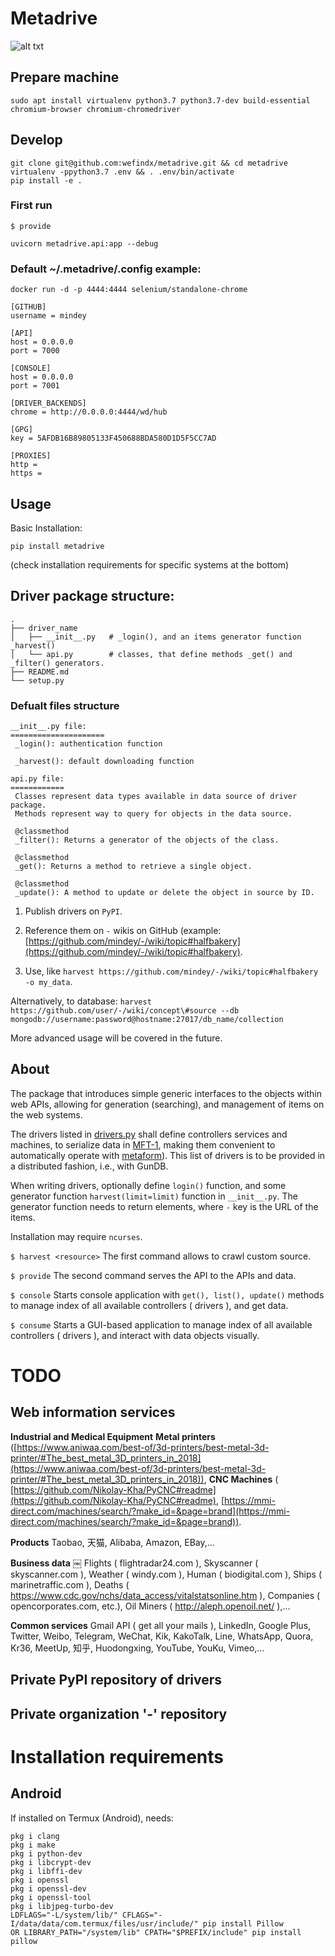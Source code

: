 # Metadrive
![alt txt](https://wiki.mindey.com/shared/screens/drivers.jpg)

## Prepare machine
```
sudo apt install virtualenv python3.7 python3.7-dev build-essential chromium-browser chromium-chromedriver
```

## Develop
```
git clone git@github.com:wefindx/metadrive.git && cd metadrive
virtualenv -ppython3.7 .env && . .env/bin/activate
pip install -e .
```
### First run
```
$ provide
```

```
uvicorn metadrive.api:app --debug
```

### Default ~/.metadrive/.config example:
`docker run -d -p 4444:4444 selenium/standalone-chrome`

```
[GITHUB]
username = mindey

[API]
host = 0.0.0.0
port = 7000

[CONSOLE]
host = 0.0.0.0
port = 7001

[DRIVER_BACKENDS]
chrome = http://0.0.0.0:4444/wd/hub

[GPG]
key = 5AFDB16B89805133F450688BDA580D1D5F5CC7AD

[PROXIES]
http =
https =
```


## Usage

Basic Installation:
```
pip install metadrive
```

(check installation requirements for specific systems at the bottom)

## Driver package structure:
```
.
├── driver_name
│   ├── __init__.py   # _login(), and an items generator function _harvest()
│   └── api.py        # classes, that define methods _get() and _filter() generators.
├── README.md
└── setup.py
```

### Defualt files structure

```
__init__.py file:
=====================
 _login(): authentication function

 _harvest(): default downloading function

api.py file:
============
 Classes represent data types available in data source of driver package.
 Methods represent way to query for objects in the data source.

 @classmethod
 _filter(): Returns a generator of the objects of the class.

 @classmethod
 _get(): Returns a method to retrieve a single object.

 @classmethod
 _update(): A method to update or delete the object in source by ID.
```

1. Publish drivers on `PyPI`.

2. Reference them on `-` wikis on GitHub (example: [https://github.com/mindey/-/wiki/topic#halfbakery](https://github.com/mindey/-/wiki/topic#halfbakery).

3. Use, like `harvest https://github.com/mindey/-/wiki/topic#halfbakery -o my_data`.

Alternatively, to database:
`harvest https://github.com/user/-/wiki/concept\#source --db mongodb://username:password@hostname:27017/db_name/collection`

More advanced usage will be covered in the future.

## About

The package that introduces simple generic interfaces to the objects within web APIs, allowing for generation (searching), and management of items on the web systems.

The drivers listed in [drivers.py](https://github.com/wefindx/metadrive/blob/master/metadrive/drivers.py) shall define controllers services and machines, to serialize data in [MFT-1](https://book.mindey.com/metaformat/0002-data-object-format/0002-data-object-format.html), making them convenient to automatically operate with [metaform](https://pypi.org/project/metaform/)). This list of drivers is to be provided in a distributed fashion, i.e., with GunDB.

When writing drivers, optionally define `login()` function, and some generator function `harvest(limit=limit)` function in `__init__.py`. The generator function needs to return elements, where `-` key is the URL of the items.

Installation may require `ncurses`.

`$ harvest <resource>`
The first command allows to crawl custom source.

`$ provide`
The second command serves the API to the APIs and data.

`$ console`
Starts console application with `get(), list(), update()` methods to manage index of all available controllers ( drivers ), and get data.

`$ consume`
Starts a GUI-based application to manage index of all available controllers ( drivers ), and interact with data objects visually.


# TODO

## Web information services

**Industrial and Medical Equipment**
**Metal printers** ([https://www.aniwaa.com/best-of/3d-printers/best-metal-3d-printer/#The_best_metal_3D_printers_in_2018](https://www.aniwaa.com/best-of/3d-printers/best-metal-3d-printer/#The_best_metal_3D_printers_in_2018)), **CNC Machines** ( [https://github.com/Nikolay-Kha/PyCNC#readme](https://github.com/Nikolay-Kha/PyCNC#readme), [https://mmi-direct.com/machines/search/?make_id=&page=brand](https://mmi-direct.com/machines/search/?make_id=&page=brand)).

**Products**
Taobao, 天猫, Alibaba, Amazon, EBay,...

**Business data**
￼
Flights ( flightradar24.com ), Skyscanner ( skyscanner.com ), Weather ( windy.com ), Human ( biodigital.com ), Ships ( marinetraffic.com ), Deaths ( https://www.cdc.gov/nchs/data_access/vitalstatsonline.htm ), Companies ( opencorporates.com, etc.), Oil Miners ( http://aleph.openoil.net/ ),...

**Common services**
Gmail API ( get all your mails ), LinkedIn, Google Plus, Twitter, Weibo, Telegram, WeChat, Kik, KakoTalk, Line, WhatsApp, Quora, Kr36, MeetUp, 知乎, Huodongxing, YouTube, YouKu, Vimeo,...

## Private PyPI repository of drivers
## Private organization '-' repository

# Installation requirements

## Android

If installed on Termux (Android), needs:
```
pkg i clang
pkg i make
pkg i python-dev
pkg i libcrypt-dev
pkg i libffi-dev
pkg i openssl
pkg i openssl-dev
pkg i openssl-tool
pkg i libjpeg-turbo-dev
LDFLAGS="-L/system/lib/" CFLAGS="-I/data/data/com.termux/files/usr/include/" pip install Pillow
OR LIBRARY_PATH="/system/lib" CPATH="$PREFIX/include" pip install pillow
```
